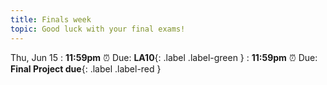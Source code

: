 ```yaml
---
title: Finals week
topic: Good luck with your final exams!
---
```


Thu, Jun 15
: **11:59pm**  ⏰  Due: **LA10**{: .label .label-green }
: **11:59pm**  ⏰  Due: **Final Project due**{: .label .label-red }
